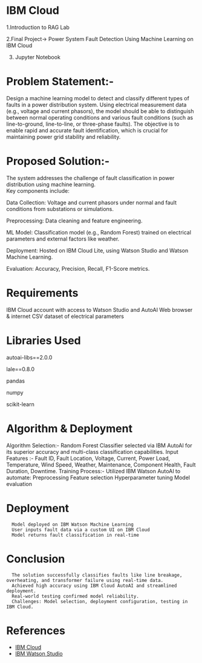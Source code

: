 # IBM Cloud
1.Introduction to RAG Lab  

2.Final Project-> Power System Fault Detection Using Machine Learning on IBM Cloud  


3. Jupyter Notebook


# Problem Statement:-   
Design a machine learning model to detect and classify different types 
of faults in a power distribution system. Using electrical measurement data (e.g., 
voltage and current phasors), the model should be able to distinguish between 
normal operating conditions and various fault conditions (such as line-to-ground, 
line-to-line, or three-phase faults). The objective is to enable rapid and accurate fault 
identification, which is crucial for maintaining power grid stability and reliability. 

# Proposed Solution:-
The system addresses the challenge of fault classification in power distribution using machine learning.  
Key components include:    

Data Collection: Voltage and current phasors under normal and fault conditions from substations or simulations.  

Preprocessing: Data cleaning and feature engineering.  

ML Model: Classification model (e.g., Random Forest) trained on electrical parameters and external factors like weather.  

Deployment: Hosted on IBM Cloud Lite, using Watson Studio and Watson Machine Learning.  

Evaluation: Accuracy, Precision, Recall, F1-Score metrics.  



# Requirements
IBM Cloud account with access to Watson Studio and AutoAI
Web browser & internet
CSV dataset of electrical parameters

# Libraries Used
autoai-libs==2.0.0  

lale==0.8.0  

pandas  

numpy  

scikit-learn  


# Algorithm & Deployment
  Algorithm Selection:- Random Forest Classifier selected via IBM AutoAI for its superior accuracy and multi-class classification capabilities.
  Input Features :- Fault ID, Fault Location, Voltage, Current, Power Load, Temperature, Wind Speed, Weather, Maintenance, Component Health, Fault Duration, Downtime.
  Training Process:- 
      Utilized IBM Watson AutoAI to automate:
          Preprocessing
          Feature selection
          Hyperparameter tuning
          Model evaluation
# Deployment
      Model deployed on IBM Watson Machine Learning
      User inputs fault data via a custom UI on IBM Cloud
      Model returns fault classification in real-time

# Conclusion
      The solution successfully classifies faults like line breakage, overheating, and transformer failure using real-time data.
      Achieved high accuracy using IBM Cloud AutoAI and streamlined deployment.
      Real-world testing confirmed model reliability.
      Challenges: Model selection, deployment configuration, testing in IBM Cloud.

# References
      
- [IBM Cloud](https://cloud.ibm.com)
- [IBM Watson Studio](https://www.ibm.com/cloud/watson-studio)
